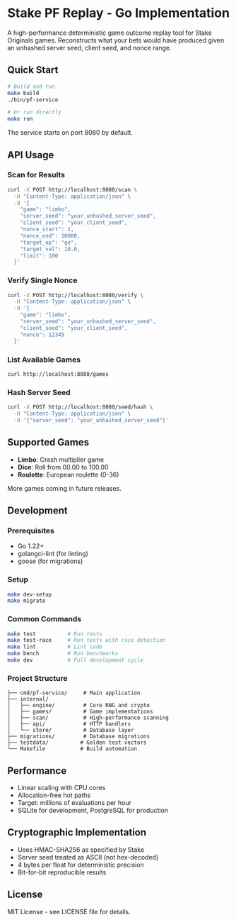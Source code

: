 # Stake PF Replay - Go Implementation

A high-performance deterministic game outcome replay tool for Stake Originals games. Reconstructs what your bets would have produced given an unhashed server seed, client seed, and nonce range.

## Quick Start

```bash
# Build and run
make build
./bin/pf-service

# Or run directly
make run
```

The service starts on port 8080 by default.

## API Usage

### Scan for Results

```bash
curl -X POST http://localhost:8080/scan \
  -H "Content-Type: application/json" \
  -d '{
    "game": "limbo",
    "server_seed": "your_unhashed_server_seed",
    "client_seed": "your_client_seed",
    "nonce_start": 1,
    "nonce_end": 10000,
    "target_op": "ge",
    "target_val": 10.0,
    "limit": 100
  }'
```

### Verify Single Nonce

```bash
curl -X POST http://localhost:8080/verify \
  -H "Content-Type: application/json" \
  -d '{
    "game": "limbo",
    "server_seed": "your_unhashed_server_seed",
    "client_seed": "your_client_seed",
    "nonce": 12345
  }'
```

### List Available Games

```bash
curl http://localhost:8080/games
```

### Hash Server Seed

```bash
curl -X POST http://localhost:8080/seed/hash \
  -H "Content-Type: application/json" \
  -d '{"server_seed": "your_unhashed_server_seed"}'
```

## Supported Games

- **Limbo**: Crash multiplier game
- **Dice**: Roll from 00.00 to 100.00
- **Roulette**: European roulette (0-36)

More games coming in future releases.

## Development

### Prerequisites

- Go 1.22+
- golangci-lint (for linting)
- goose (for migrations)

### Setup

```bash
make dev-setup
make migrate
```

### Common Commands

```bash
make test          # Run tests
make test-race     # Run tests with race detection
make lint          # Lint code
make bench         # Run benchmarks
make dev           # Full development cycle
```

### Project Structure

```
├── cmd/pf-service/     # Main application
├── internal/
│   ├── engine/         # Core RNG and crypto
│   ├── games/          # Game implementations
│   ├── scan/           # High-performance scanning
│   ├── api/            # HTTP handlers
│   └── store/          # Database layer
├── migrations/         # Database migrations
├── testdata/          # Golden test vectors
└── Makefile           # Build automation
```

## Performance

- Linear scaling with CPU cores
- Allocation-free hot paths
- Target: millions of evaluations per hour
- SQLite for development, PostgreSQL for production

## Cryptographic Implementation

- Uses HMAC-SHA256 as specified by Stake
- Server seed treated as ASCII (not hex-decoded)
- 4 bytes per float for deterministic precision
- Bit-for-bit reproducible results

## License

MIT License - see LICENSE file for details.